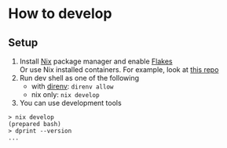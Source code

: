 # How to develop

## Setup

1. Install [Nix](https://nixos.org/) package manager and enable [Flakes](https://nixos.wiki/wiki/Flakes)\
   Or use Nix installed containers. For example, look at [this repo](https://github.com/kachick/containers)
2. Run dev shell as one of the following
   - with [direnv](https://github.com/direnv/direnv): `direnv allow`
   - nix only: `nix develop`
3. You can use development tools

```console
> nix develop
(prepared bash)
> dprint --version
...
```
